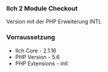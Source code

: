 ### Ilch 2 Module Checkout
Version mit der PHP Erweiterung INTL

### Vorraussetzung
- Ilch Core - 2.1.16
- PHP Version - 5.6
- PHP Extensions - intl
